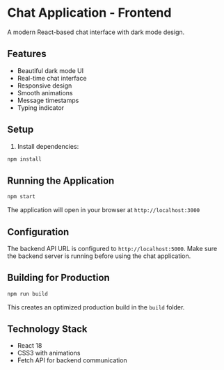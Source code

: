 # Chat Application - Frontend

A modern React-based chat interface with dark mode design.

## Features

- Beautiful dark mode UI
- Real-time chat interface
- Responsive design
- Smooth animations
- Message timestamps
- Typing indicator

## Setup

1. Install dependencies:
```bash
npm install
```

## Running the Application

```bash
npm start
```

The application will open in your browser at `http://localhost:3000`

## Configuration

The backend API URL is configured to `http://localhost:5000`. Make sure the backend server is running before using the chat application.

## Building for Production

```bash
npm run build
```

This creates an optimized production build in the `build` folder.

## Technology Stack

- React 18
- CSS3 with animations
- Fetch API for backend communication

